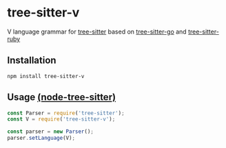 # tree-sitter-v
V language grammar for [tree-sitter](https://github.com/tree-sitter/tree-sitter) based on [tree-sitter-go](https://github.com/tree-sitter/tree-sitter-go) and [tree-sitter-ruby](https://github.com/tree-sitter/tree-sitter-ruby/)

## Installation
```
npm install tree-sitter-v
```

## Usage [(node-tree-sitter)](https://github.com/tree-sitter/node-tree-sitter)
```javascript
const Parser = require('tree-sitter');
const V = require('tree-sitter-v');

const parser = new Parser();
parser.setLanguage(V);
```
